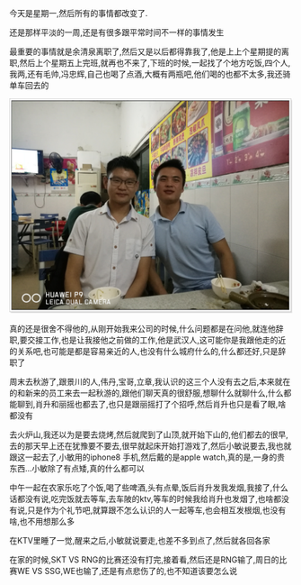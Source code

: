 今天是星期一,然后所有的事情都改变了.

还是那样平淡的一周,还是有很多跟平常时间不一样的事情发生

最重要的事情就是余清泉离职了,然后又是以后都得靠我了,他是上上个星期提的离职,然后上个星期五上完班,就再也不来了,下班的时候,一起找了个地方吃饭,四个人,我两,还有毛帅,冯忠辉,自己也喝了点酒,大概有两瓶吧,他们喝的也都不太多,我还骑单车回去的

![img](../img/clipb231312oard.png)

真的还是很舍不得他的,从刚开始我来公司的时候,什么问题都是在问他,就连他辞职,要交接工作,也是让我接他之前做的工作,他是武汉人,这可能你是我跟他走的近的关系吧,也可能是都是容易亲近的人,也没有什么城府什么的,什么都还好,只是辞职了

周末去秋游了,跟景川的人,伟丹,宝哥,立章,我认识的这三个人没有去之后,本来就在的和新来的员工来去一起秋游的,跟他们聊天真的很舒服,想聊什么就聊什么,什么都能聊到,肖升和丽摇也都去了,也只是跟丽摇打了个招呼,然后肖升也只是看了眼,啥都没有

去火炉山,我还以为是要去烧烤,然后就爬到了山顶,就开始下山的,他们都去的很早,去的那天早上还在犹豫要不要去,很早就起床开始打游戏了,然后小敏说要去,我也就跟这一起去了,小敏用的iphone8 手机,然后戴的是apple watch,真的是,一身的贵东西...小敏除了有点矮,真的什么都可以

中午一起在农家乐吃了个饭,喝了些啤酒,头有点晕,饭后肖升发我发烟,我接了,什么话都没有说,吃完饭就去等车,去车陂的ktv,等车的时候我给肖升也发烟了,也啥都没有说,只是作为个礼节吧,就算跟不怎么认识的人一起等车,也会相互发根烟,也没有啥,也不用想那么多

在KTV里睡了一觉,醒来之后,小敏就说要走,也差不多到点了,然后就各回各家

在家的时候,SKT VS RNG的比赛还没有打完,接着看,然后还是RNG输了,周日的比赛WE VS SSG,WE也输了,还是有点悲伤了的,也不知道该要怎么说
